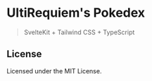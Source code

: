 # UltiRequiem's Pokedex

> SvelteKit + Tailwind CSS + TypeScript

## License

Licensed under the MIT License.
